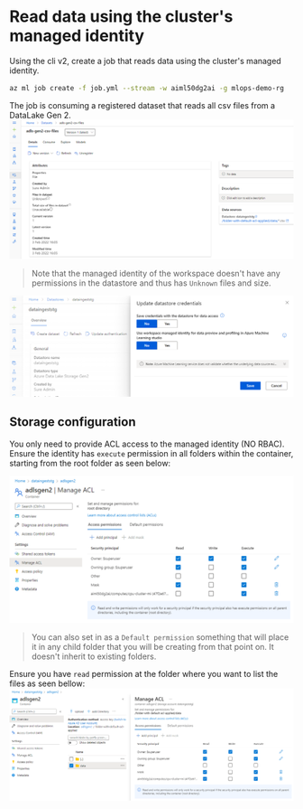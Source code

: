 # Read data using the cluster's managed identity

Using the cli v2, create a job that reads data using the cluster's managed identity.

```bash
az ml job create -f job.yml --stream -w aiml50dg2ai -g mlops-demo-rg
```

The job is consuming a registered dataset that reads all csv files from a DataLake Gen 2.
![Registered dataset](./registered_dataset.png)

> Note that the managed identity of the workspace doesn't have any permissions in the datastore and thus has `Unknown` files and size.

![Datastore configuration](./datastore_configuration.png)

## Storage configuration

You only need to provide ACL access to the managed identity (NO RBAC).
Ensure the identity has `execute` permission in all folders within the container, starting from the root folder as seen below:

![Execute permission at root folder](./root_ACL.png)

> You can also set in as a `Default permission` something that will place it in any child folder that you will be creating from that point on. It doesn't inherit to existing folders.

Ensure you have `read` permission at the folder where you want to list the files as seen bellow:
![Execute and read permission at target folder](./target_path_ACL.png)